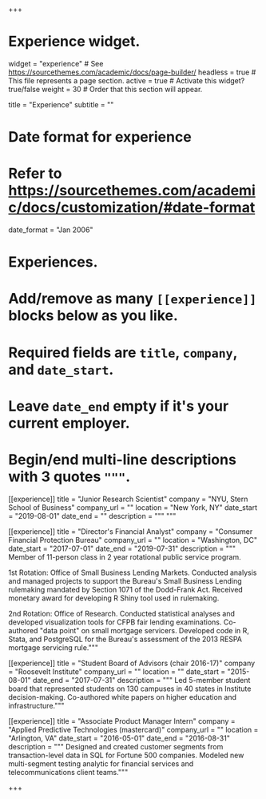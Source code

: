 +++
# Experience widget.
widget = "experience"  # See https://sourcethemes.com/academic/docs/page-builder/
headless = true  # This file represents a page section.
active = true  # Activate this widget? true/false
weight = 30  # Order that this section will appear.

title = "Experience"
subtitle = ""

# Date format for experience
#   Refer to https://sourcethemes.com/academic/docs/customization/#date-format
date_format = "Jan 2006"

# Experiences.
#   Add/remove as many `[[experience]]` blocks below as you like.
#   Required fields are `title`, `company`, and `date_start`.
#   Leave `date_end` empty if it's your current employer.
#   Begin/end multi-line descriptions with 3 quotes `"""`.
[[experience]]
  title = "Junior Research Scientist"
  company = "NYU, Stern School of Business"
  company_url = ""
  location = "New York, NY"
  date_start = "2019-08-01"
  date_end = ""
  description = """
  """

[[experience]]
  title = "Director's Financial Analyst"
  company = "Consumer Financial Protection Bureau"
  company_url = ""
  location = "Washington, DC"
  date_start = "2017-07-01"
  date_end = "2019-07-31"
  description = """
Member of 11-person class in 2 year rotational public service program.

1st Rotation: Office of Small Business Lending Markets. Conducted analysis and managed projects to support the Bureau's Small Business Lending rulemaking mandated by Section 1071 of the Dodd-Frank Act. Received monetary award for developing R Shiny tool used in rulemaking.

2nd Rotation: Office of Research. Conducted statistical analyses and developed visualization tools for CFPB fair lending examinations. Co-authored "data point" on small mortgage servicers. Developed code in R, Stata, and PostgreSQL for the Bureau's assessment of the 2013 RESPA mortgage servicing rule."""

[[experience]]
  title = "Student Board of Advisors (chair 2016-17)"
  company = "Roosevelt Institute"
  company_url = ""
  location = ""
  date_start = "2015-08-01"
  date_end = "2017-07-31"
  description = """
Led 5-member student board that represented students on 130 campuses in 40 states in Institute decision-making. Co-authored white papers on higher education and infrastructure."""

[[experience]]
  title = "Associate Product Manager Intern"
  company = "Applied Predictive Technologies (mastercard)"
  company_url = ""
  location = "Arlington, VA"
  date_start = "2016-05-01"
  date_end = "2016-08-31"
  description = """
Designed and created customer segments from transaction-level data in SQL for Fortune 500 companies. Modeled new multi-segment testing analytic for financial services and telecommunications client teams."""

+++

